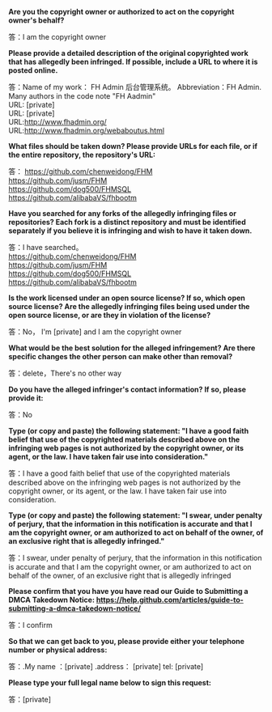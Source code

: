**Are you the copyright owner or authorized to act on the copyright owner's behalf?**  

答：I am the copyright owner

**Please provide a detailed description of the original copyrighted work that has allegedly been infringed. If possible, include a URL to where it is posted online.**  

答：Name of my work： FH Admin 后台管理系统。 Abbreviation：FH Admin. Many authors in the code note "FH Aadmin"  
URL: [private]  
URL: [private]  
URL:http://www.fhadmin.org/  
URL:http://www.fhadmin.org/webaboutus.html  

**What files should be taken down? Please provide URLs for each file, or if the entire repository, the repository's URL:**  

答：
https://github.com/chenweidong/FHM  
https://github.com/jusm/FHM  
https://github.com/dog500/FHMSQL  
https://github.com/alibabaVS/fhbootm  

**Have you searched for any forks of the allegedly infringing files or repositories? Each fork is a distinct repository and must be identified separately if you believe it is infringing and wish to have it taken down.**  

答：I have searched。  
https://github.com/chenweidong/FHM  
https://github.com/jusm/FHM  
https://github.com/dog500/FHMSQL  
https://github.com/alibabaVS/fhbootm  

**Is the work licensed under an open source license? If so, which open source license? Are the allegedly infringing files being used under the open source license, or are they in violation of the license?**  

答：No， I'm [private] and I am the copyright owner

**What would be the best solution for the alleged infringement? Are there specific changes the other person can make other than removal?**  

答：delete，There's no other way

**Do you have the alleged infringer's contact information? If so, please provide it:**  

答：No

**Type (or copy and paste) the following statement: "I have a good faith belief that use of the copyrighted materials described above on the infringing web pages is not authorized by the copyright owner, or its agent, or the law. I have taken fair use into consideration."**  

答：I have a good faith belief that use of the copyrighted materials described above on the infringing web pages is not authorized by the copyright owner, or its agent, or the law. I have taken fair use into consideration.

**Type (or copy and paste) the following statement: "I swear, under penalty of perjury, that the information in this notification is accurate and that I am the copyright owner, or am authorized to act on behalf of the owner, of an exclusive right that is allegedly infringed."**  

答：I swear, under penalty of perjury, that the information in this notification is accurate and that I am the copyright owner, or am authorized to act on behalf of the owner, of an exclusive right that is allegedly infringed  

**Please confirm that you have you have read our Guide to Submitting a DMCA Takedown Notice: https://help.github.com/articles/guide-to-submitting-a-dmca-takedown-notice/**  

答：I confirm

**So that we can get back to you, please provide either your telephone number or physical address:**  

答：.My name ：[private] .address： [private] tel: [private]  

**Please type your full legal name below to sign this request:**  

答：[private]
